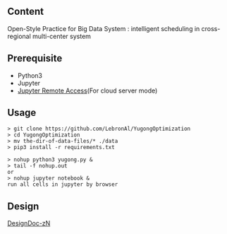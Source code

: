 ## Content
Open-Style Practice for Big Data System : intelligent scheduling in cross-regional multi-center system

## Prerequisite
* Python3
* Jupyter
* [Jupyter Remote Access](https://www.jianshu.com/p/9a0177a197ae)(For cloud server mode)

## Usage
```
> git clone https://github.com/LebronAl/YugongOptimization
> cd YugongOptimization
> mv the-dir-of-data-files/* ./data
> pip3 install -r requirements.txt

> nohup python3 yugong.py &
> tail -f nohup.out
or
> nohup jupyter notebook &
run all cells in jupyter by browser
```

## Design
[DesignDoc-zN](https://shimo.im/docs/cDrjTrCQgVjg3gdc/)